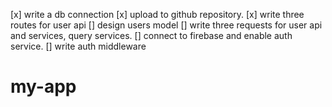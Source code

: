 [x] write a db connection
[x] upload to github repository.
[x] write three routes for user api
[] design users model
[] write three requests for user api and services, query services.
[] connect to firebase and enable auth service.
[] write auth middleware

# my-app
